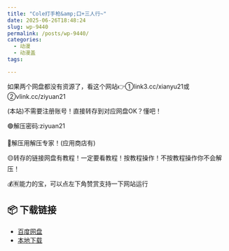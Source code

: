 ```yaml
---
title: "Cole打手枪&amp;口+三人行~"
date: 2025-06-26T18:48:24
slug: wp-9440
permalink: /posts/wp-9440/
categories:
  - 动漫
  - 动漫盖
tags:

---
```


如果两个网盘都没有资源了，看这个网站👉①link3.cc/xianyu21或②vlink.cc/ziyuan21

(本站)不需要注册账号！直接转存到对应网盘OK？懂吧！

🟢解压密码:ziyuan21

🔵解压用解压专家！(应用商店有)

🟡转存的链接网盘有教程！一定要看教程！按教程操作！不按教程操作你不会解压！

💰🈶能力的宝，可以点左下角赞赏支持一下网站运行

## 📦 下载链接
- [百度网盘](https://blziyuan21.com/pay-download/9440?key=118ac3a1d0&down_id=0)
- [本地下载](https://blziyuan21.com/pay-download/9440?key=118ac3a1d0&down_id=1)

